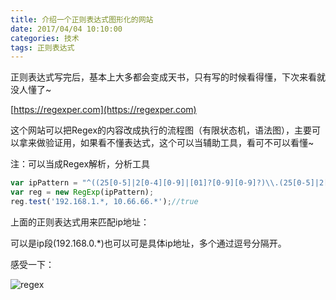 ```yaml
---
title: 介绍一个正则表达式图形化的网站
date: 2017/04/04 10:10:00
categories: 技术
tags: 正则表达式
---
```


正则表达式写完后，基本上大多都会变成天书，只有写的时候看得懂，下次来看就没人懂了~
 
[https://regexper.com](https://regexper.com)

这个网站可以把Regex的内容改成执行的流程图（有限状态机，语法图），主要可以拿来做验证用，如果看不懂表达式，这个可以当辅助工具，看可不可以看懂~

注：可以当成Regex解析，分析工具

```javascript
var ipPattern = "^((25[0-5]|2[0-4][0-9]|[01]?[0-9][0-9]?)\\.(25[0-5]|2[0-4][0-9]|[01]?[0-9][0-9]?)\\.(25[0-5]|2[0-4][0-9]|[01]?[0-9][0-9]?)\\.(25[0-5]|2[0-4][0-9]|[01]?[0-9][0-9]?|\\*))(\\s*\\,\\s*((25[0-5]|2[0-4][0-9]|[01]?[0-9][0-9]?)\.(25[0-5]|2[0-4][0-9]|[01]?[0-9][0-9]?)\.(25[0-5]|2[0-4][0-9]|[01]?[0-9][0-9]?)\\.(25[0-5]|2[0-4][0-9]|[01]?[0-9][0-9]?|\\*)))*$";
var reg = new RegExp(ipPattern);
reg.test('192.168.1.*, 10.66.66.*');//true
```
 
上面的正则表达式用来匹配ip地址：   

可以是ip段(192.168.0.*)也可以可是具体ip地址，多个通过逗号分隔开。   

感受一下：   

![regex](/images/regex.svg "regex")  
